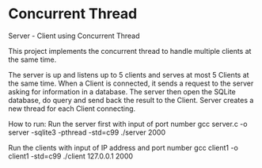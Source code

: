 # Concurrent Thread
Server - Client using Concurrent Thread

This project implements the concurrent thread to handle multiple clients at the same time.

The server is up and listens up to 5 clients and serves at most 5 Clients at the same time. When a Client is connected, it sends a request to the server asking for information in a database.
The server then open the SQLite database, do query and send back the result to the Client.
Server creates a new thread for each Client connecting.

How to run:
Run the server first with input of port number
gcc server.c -o server -sqlite3 -pthread -std=c99
./server 2000

Run the clients with input of IP address and port number
gcc client1 -o client1 -std=c99
./client 127.0.0.1 2000
